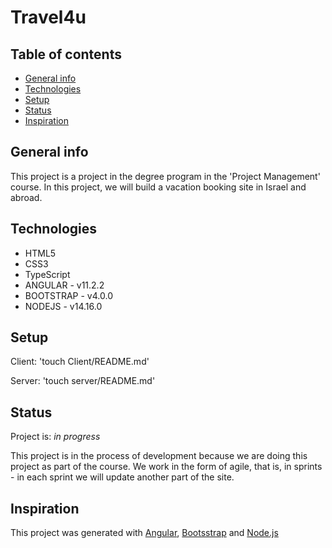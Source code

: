 # Travel4u
## Table of contents
* [General info](#general-info)
* [Technologies](#technologies)
* [Setup](#setup)
* [Status](#status)
* [Inspiration](#inspiration)
## General info
This project is a project in the degree program in the 'Project Management' course. In this project, we will build a vacation booking site in Israel and abroad.
## Technologies
* HTML5 
* CSS3
* TypeScript
* ANGULAR - v11.2.2
* BOOTSTRAP - v4.0.0
* NODEJS - v14.16.0
## Setup
Client: 'touch Client/README.md'

Server: 'touch server/README.md'

## Status
Project is: _in progress_

This project is in the process of development because we are doing this project as part of the course. We work in the form of agile, that is, in sprints - in each sprint we will update another part of the site.
## Inspiration
This project was generated with [Angular](https://angular.io/), [Bootsstrap](https://getbootstrap.com/docs/4.0/getting-started/introduction/) and [Node.js](https://nodejs.org/dist/latest-v14.x/docs/api/)

